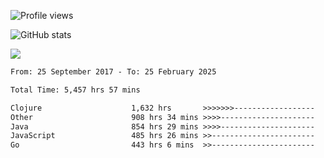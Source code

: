 ![Profile views](https://komarev.com/ghpvc/?username=liuchong)

![GitHub stats](https://github-readme-stats.vercel.app/api?username=liuchong&show_icons=true)

<img src="https://cr-skills-chart-widget.azurewebsites.net/api/api?username=liuchong&skills=C%23,Java,JavaScript,Python,Go,Rust&show-other-skills=true"/>

<!--START_SECTION:waka-->

```txt
From: 25 September 2017 - To: 25 February 2025

Total Time: 5,457 hrs 57 mins

Clojure                    1,632 hrs       >>>>>>>------------------   29.90 %
Other                      908 hrs 34 mins >>>>---------------------   16.65 %
Java                       854 hrs 29 mins >>>>---------------------   15.66 %
JavaScript                 485 hrs 26 mins >>-----------------------   08.89 %
Go                         443 hrs 6 mins  >>-----------------------   08.12 %
```

<!--END_SECTION:waka-->
